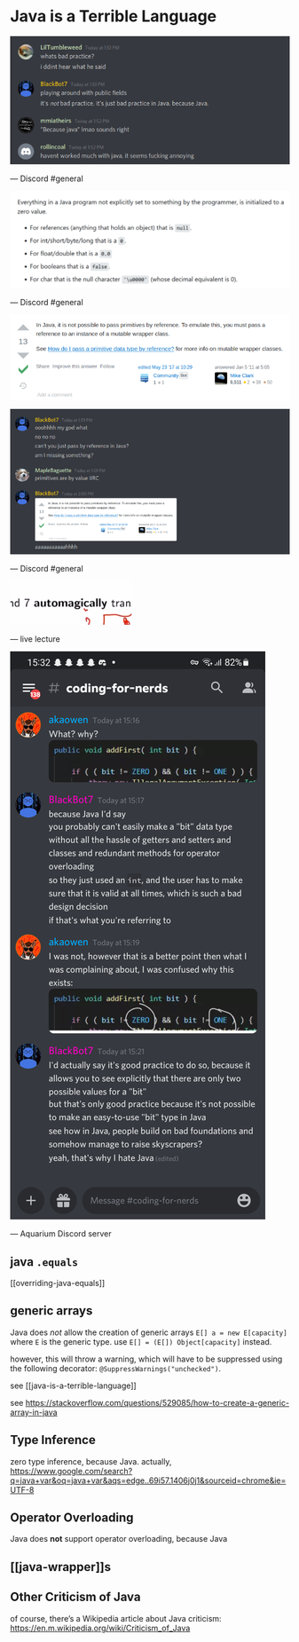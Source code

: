 # Java is a Terrible Language

![](2022-02-26-01-29-58.png)

&mdash; Discord #general

![](2022-02-26-01-30-07.png)

&mdash; Discord #general

![](2022-02-26-01-30-13.png)

![](2022-02-26-01-34-54.png)

&mdash; Discord #general

![](2022-02-26-01-35-03.png)

&mdash; live lecture

![](20220410161358.png)

&mdash; Aquarium Discord server

## java `.equals`

[[overriding-java-equals]]

## generic arrays

Java does _not_ allow the creation of generic arrays `E[] a = new E[capacity]` where `E` is the generic type. use `E[] = (E[]) Object[capacity]` instead.

however, this will throw a warning, which will have to be suppressed using the following decorator: `@SuppressWarnings("unchecked")`.

see [[java-is-a-terrible-language]]

see <https://stackoverflow.com/questions/529085/how-to-create-a-generic-array-in-java>

## Type Inference

zero type inference, because Java. actually, <https://www.google.com/search?q=java+var&oq=java+var&aqs=edge..69i57.1406j0j1&sourceid=chrome&ie=UTF-8>

## Operator Overloading

Java does **not** support operator overloading, because Java

## [[java-wrapper]]s

## Other Criticism of Java

of course, there’s a Wikipedia article about Java criticism: <https://en.m.wikipedia.org/wiki/Criticism_of_Java>
